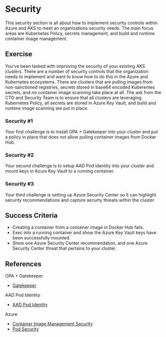 # Security

This security section is all about how to implement security controls within Azure and AKS to meet an organizations security needs. The main focus areas are Kubernetes Policy, secrets management, and build and runtime container image management.

## Exercise

You've been tasked with improving the security of your existing AKS clusters. There are a number of security controls that the organization needs to implement and want to know how to do this in the Azure and Kubernetes ecosystems. There are clusters that are pulling images from non-sanctioned registries, secrets stored in base64 encoded Kuberentes secrets, and no container image scanning take place at all. The ask from the CTO and Security Team is to ensure that all clusters are leveraging Kubernetes Policy, all secrets are stored in Azure Key Vault, and build and runtime image scanning are put in place.

### Security #1

Your first challenge is to install OPA + Gatekeeper into your cluster and put a policy in place that does not allow pulling container images from Docker Hub.

### Security #2

Your second challenge is to setup AAD Pod Identity into your cluster and mount keys in Azure Key Vault to a running container.

### Security #3

Your third challenge is setting up Azure Security Center so it can highlight security recommendations and capture securty threats within the cluster.

## Success Criteria

* Creating a container from a container image in Docker Hub fails.
* Exec into a running container and show the Azure Key Vault keys have been successfully mounted.
* Show one Azure Security Center recommendation, and one Azure Security Center threat that pertains to your cluster.

## References

OPA + Gatekeeper

* [Gatekeeper](https://github.com/open-policy-agent/gatekeeper)

AAD Pod Identity

* [AAD Pod Identity](https://github.com/Azure/aad-pod-identity)

Azure

* [Container Image Management Security](https://docs.microsoft.com/en-us/azure/aks/operator-best-practices-container-image-management)
* [Pod Security](https://docs.microsoft.com/en-us/azure/aks/developer-best-practices-pod-security)
